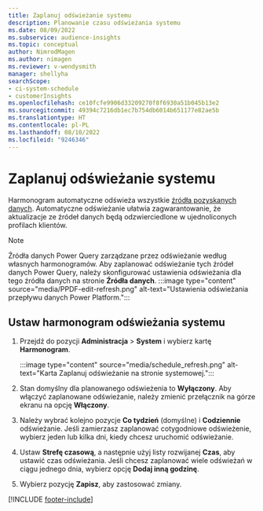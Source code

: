 ```yaml
---
title: Zaplanuj odświeżanie systemu
description: Planowanie czasu odświeżania systemu
ms.date: 08/09/2022
ms.subservice: audience-insights
ms.topic: conceptual
author: NimrodMagen
ms.author: nimagen
ms.reviewer: v-wendysmith
manager: shellyha
searchScope:
- ci-system-schedule
- customerInsights
ms.openlocfilehash: ce10fcfe9906d33209270f8f6930a51b045b13e2
ms.sourcegitcommit: 49394c7216db1ec7b754db6014b651177e82ae5b
ms.translationtype: HT
ms.contentlocale: pl-PL
ms.lasthandoff: 08/10/2022
ms.locfileid: "9246346"
---
```

# <a name="schedule-system-refresh"></a>Zaplanuj odświeżanie systemu

Harmonogram automatyczne odświeża wszystkie [źródła pozyskanych danych](data-sources.md). Automatyczne odświeżanie ułatwia zagwarantowanie, że aktualizacje ze źródeł danych będą odzwierciedlone w ujednoliconych profilach klientów.

> [!NOTE]
> Źródła danych Power Query zarządzane przez odświeżanie według własnych harmonogramów. Aby zaplanować odświeżanie tych źródeł danych Power Query, należy skonfigurować ustawienia odświeżania dla tego źródła danych na stronie **Źródła danych**.
> :::image type="content" source="media/PPDF-edit-refresh.png" alt-text="Ustawienia odświeżania przepływu danych Power Platform.":::

## <a name="set-system-refresh-schedule"></a>Ustaw harmonogram odświeżania systemu

1. Przejdź do pozycji **Administracja** > **System** i wybierz kartę **Harmonogram**.

   :::image type="content" source="media/schedule_refresh.png" alt-text="Karta Zaplanuj odświeżanie na stronie systemowej.":::

1. Stan domyślny dla planowanego odświeżenia to **Wyłączony**. Aby włączyć zaplanowane odświeżanie, należy zmienić przełącznik na górze ekranu na opcję **Włączony**.

1. Należy wybrać kolejno pozycje **Co tydzień** (domyślne) i **Codziennie** odświeżanie. Jeśli zamierzasz zaplanować cotygodniowe odświeżenie, wybierz jeden lub kilka dni, kiedy chcesz uruchomić odświeżanie.

1. Ustaw **Strefę czasową**, a następnie użyj listy rozwijanej **Czas**, aby ustawić czas odświeżania. Jeśli chcesz zaplanować wiele odświeżań w ciągu jednego dnia, wybierz opcję **Dodaj inną godzinę**.

1. Wybierz pozycję **Zapisz**, aby zastosować zmiany.

[!INCLUDE [footer-include](includes/footer-banner.md)]
